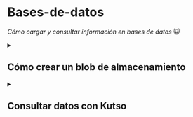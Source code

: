 # Bases-de-datos
_Cómo cargar y consultar información en bases de datos_ :smiley_cat:
<details>
<summary><h2>Cómo crear un blob de almacenamiento</h2></summary>
  <h3> Crear una cuenta de almacenamiento</h3>
  <ol>
  <li> Inicie sesión en Azure Portal en https://portal.azure.com.</li>
  <li> Seleccione Crear un recurso.</li>
  <li>En Categorías, seleccione Almacenamiento.</li>
  <li>En Cuenta de almacenamiento, seleccione Crear.</li>
  <li>En la pestaña Aspectos básicos del panel Crear cuenta de almacenamiento, rellene la siguiente información. Deje los valores predeterminados para todo lo demás.</li>
    <table aria-label="Tabla 1" class="table">
<thead>
<tr>
<th><strong>Configuración</strong></th>
<th><strong>Valor</strong></th>
</tr>
</thead>
<tbody>
<tr>
<td>Subscription</td>
<td>Azure for Students</td>
</tr>
<tr>
<td>Grupo de recursos</td>
<td><rgn data-author-content="[nombre del grupo de recursos del espacio aislado]">[nombre del grupo de recursos del espacio aislado]</rgn></td>
</tr>
<tr>
<td>Nombre de la cuenta de almacenamiento</td>
<td>Creación de un nombre de cuenta de almacenamiento único</td>
</tr>
<tr>
<td>Ubicación</td>
<td>default</td>
</tr>
<tr>
<td>Rendimiento</td>
<td>Estándar</td>
</tr>
<tr>
<td>Redundancia</td>
<td>Almacenamiento con redundancia local (LRS)</td>
</tr>
</tbody>
</table>
    <li>Seleccione Revisar y crear para revisar la configuración de su cuenta de almacenamiento y permitir que Azure valide la configuración.</li>
    <li>Una vez validada, seleccione Crear. Espere la notificación de que la cuenta se creó correctamente.</li>
    <li>Seleccione Ir al recurso.</li>
  </ol>
  
  <h3>Uso con Blob Storage</h3>
  _Creará un contenedor de blobs y cargará un archivo_
  <ol>
    <li>En Almacenamiento de datos, seleccione Contenedores.</li>
    <li>Seleccione Nuevo(+) contenedor, asígnele un nombre y configure un nivel de acceso privado</li>
    <li>Seleccione crear</li>
    <li>Seleccione el contenedor creado y seleccione cargar</li>
    <li>Seleccione el blob (archivo) que acaba de cargar. Debe estar en la pestaña de propiedades.</li>
    <li>Copie la dirección URL del campo URL y péguela en una nueva pestaña. Debe recibir un mensaje de error similar al siguiente:
 <pre><code>&lt;Error&gt;
  &lt;Code&gt;ResourceNotFound&lt;/Code&gt;
  &lt;Message&gt;The specified resource does not exist. RequestId:4a4bd3d9-101e-005a-1a3e-84bd42000000 Time:2022-06-20T00:41:31.2482656Z&lt;/Message&gt;
&lt;/Error&gt;

</code></pre>
</li>
</ol>
  
  <h3>Cambie el nivel de acceso del blob</h3>
  <ol>
    <li>Vuelva a Azure Portal.</li>
    <li>Seleccione Cambiar nivel de acceso.</li>
    <li>Establezca el Nivel de acceso público en Blob (acceso de lectura anónimo solo para blobs).</li>
    <li>Captura de pantalla con el cambio en el nivel de acceso resaltado.</li>
    <li>Seleccione OK (Aceptar).</li>
    <li>Actualice la pestaña en la que ha intentado acceder al archivo anteriormente.</li>
  </ol>
  </details>
 
 <details>
  <summary><h2>Consultar datos con Kutso</h2></summary>
  <i>Kutso nos permite realizar solicitudes de lectura para consultar datos.
  <p>Podemos utilizar los blobs como fuentes de datos para ingerir en un cluster o crear una tabla cargando datos directamente, se ordenan en columnas de acuerdo al tipo de datos y posteriormente se pueden realizar consultas sobre estor datos. En esta ocasión, tomaremos ejemplos de tablas ya creadas.</p></i>
<h2 id="connect-to-the-data">Conexión a los datos</h2>
<p>Usará la interfaz web de Azure Data Explorer para conectarse a los datos. Pero también puede usar el Lenguaje de consulta Kusto mismo en Log Analytics, Azure Sentinel y otros servicios. Solo tendrá que conectarse una vez y seguirá usando esta conexión de datos para todas las consultas de las unidades siguientes.</p>
<ol>
<li><p>Use la cuenta de Azure para iniciar sesión en la <a href="https://dataexplorer.azure.com/" data-linktype="external">interfaz de usuario web de Azure Data Explorer</a>.</p>
</li>
<li><p>En el panel izquierdo, seleccione <strong>Consulta</strong>.</p>
</li>
<li><p>Seleccione el botón <strong>Agregar clúster</strong> en la parte superior de la pestaña.</p>
</li>
<li><p>En el cuadro de diálogo, en <strong>URI de conexión</strong>, escriba <em>help</em>.</p>
</li>
<li><p>Seleccione <strong>Agregar</strong>.</p></li>
</ol>
<p>Ya está conectado al clúster help.</p>
<h3 id="select-the-database">Seleccione la base de datos</h3>
<p>Las consultas siempre se ejecutan en el contexto de una base de datos, por lo que debe conectarse a una específica.</p>
<ol>
<li><p>Expanda el clúster help en el panel izquierdo.</p>
</li>
<li><p>Seleccione la base de datos <strong>Samples</strong> para proporcionar a las consultas el contexto correcto.</p></li>
<li><p>Si expande la base de datos <strong>Samples</strong>, <strong>Tables</strong> y la carpeta <strong>Storm_Events</strong>, verá una lista de tablas debajo de la base de datos; usaremos la tabla <em>StormEvents</em>.</p>
</li>
</ol>
<p>Ya está listo para ejecutar consultas en la tabla <em>StormEvents</em>. </p>
  <h2>Operadores</h2>
  <h4><code>Take</code></h4>
  <p>Devuelve un número específico de filas arbitrarias.</p>
  Puede ejecutar la siguiente consulta:
  <pre tabindex="0" class="has-inner-focus"><code class="lang-kusto" data-author-content="StormEvents
| take 5
"><span>StormEvents
| <span class="hljs-title">take</span> <span class="hljs-number">5</span>
</span></code></pre>
  <h4><code>Project:</code></h4>
  <p>Devuelve sólo las columnas que se seleccionen.</p>
  <pre tabindex="0" class="has-inner-focus"><code class="lang-kusto" data-author-content="StormEvents
| project EventType, State, DamageProperty, DamageCrops, InjuriesDirect, InjuriesIndirect
| take 10
"><span>StormEvents
| <span class="hljs-title">project</span> EventType, State, DamageProperty, DamageCrops, InjuriesDirect, InjuriesIndirect
| <span class="hljs-title">take</span> <span class="hljs-number">10</span>
</span></code></pre>
  <p>Puede definir nuevas columnas sumando valores enteros de distintas columnas, por ejemplo:</p>
  <p><code>Injuries=InjuriesDirect+InjuriesIndirect</code></p>
 Prueba y analiza la siguente consulta:
  <pre tabindex="0" class="has-inner-focus"><code class="lang-kusto" data-author-content="StormEvents
| project US_State=State, EventType, Injuries=InjuriesDirect+InjuriesIndirect, Damage=DamageCrops+DamageProperty
| take 10
"><span>StormEvents
| <span class="hljs-title">project</span> US_State=State, EventType, Injuries=InjuriesDirect+InjuriesIndirect, Damage=DamageCrops+DamageProperty
| <span class="hljs-title">take</span> <span class="hljs-number">10</span>
</span></code></pre>
  También puede utilizar el operador <code>project-away</code> para eliminar columnas:
  <pre tabindex="0" class="has-inner-focus"><code class="lang-kusto" data-author-content="StormEvents
| project-away EpisodeId, EventId
| take 10
"><span>StormEvents
| <span class="hljs-title">project-away</span> EpisodeId, EventId
| <span class="hljs-title">take</span> <span class="hljs-number">10</span>
</span></code></pre>
  <h4><code>Where</code></h4>
  <p>Filtra los resultados que satisfacen una condición determinada.Estas condiones las podemos establecer con operadores numéricos como <i>mayorque</i><code>></code>, valores de cadena como <code>"FLORIDA"</code>, mediante el operador <code>has</code> o con valores datatipe, (que contiene el formato)<code>where</code><em>hora</em><code>between</code><code>(datetime(</code><em>valor</em><code>)..datetime(</code><em>valor</em><code>))</code></p>
  Prueba y analiza la siguiente consulta:
  <pre tabindex="0" class="has-inner-focus"><code class="lang-kusto" data-author-content="StormEvents
| where StartTime between (datetime(2007-01-01)..datetime(2007-06-01))
| where DamageProperty > 0
| where State == &quot;FLORIDA&quot;
| project StartTime, EventType, DamageProperty
| take 50
"><span>StormEvents
| <span class="hljs-title">where</span> StartTime <span class="hljs-keyword">between</span> (<span class="hljs-number">datetime(2007-01-01)</span>..<span class="hljs-number">datetime(2007-06-01)</span>)
| <span class="hljs-title">where</span> DamageProperty &gt; <span class="hljs-number">0</span>
| <span class="hljs-title">where</span> State == <span class="hljs-string">"FLORIDA"</span>
| <span class="hljs-title">project</span> StartTime, EventType, DamageProperty
| <span class="hljs-title">take</span> <span class="hljs-number">50</span>
</span></code></pre>
  
  <h4><code>Sort</code></h4>
  
  <p>El operador sort organiza los datos para que sean más faciles de entender, veamos su aplicación de manera ascendete y descendente</p>
  <pre tabindex="0" class="has-inner-focus"><code class="lang-kusto" data-author-content="StormEvents
| where DamageProperty > 0
| project State, EventType, DamageProperty
| sort by DamageProperty desc
"><span>StormEvents
| <span class="hljs-title">where</span> DamageProperty &gt; <span class="hljs-number">0</span>
| <span class="hljs-title">project</span> State, EventType, DamageProperty
| <span class="hljs-title">sort</span> <span class="hljs-keyword">by</span> DamageProperty <span class="hljs-keyword">desc</span>
</span></code></pre>
  
  <pre tabindex="0" class="has-inner-focus"><code class="lang-kusto" data-author-content="StormEvents
| where DamageProperty > 0
| project State, EventType, DamageProperty
| sort by State asc, DamageProperty
"><span>StormEvents
| <span class="hljs-title">where</span> DamageProperty &gt; <span class="hljs-number">0</span>
| <span class="hljs-title">project</span> State, EventType, DamageProperty
| <span class="hljs-title">sort</span> <span class="hljs-keyword">by</span> State <span class="hljs-keyword">asc</span>, DamageProperty
</span></code></pre>
  
 <p>Dentro de sort, también existe el operador <code>top</code> que muestra un número específico de resultados principales. </p>
  
  <pre tabindex="0" class="has-inner-focus"><code class="lang-kusto" data-author-content="StormEvents
| where State == &quot;FLORIDA&quot;
| top 10 by DamageProperty
| project State, EventType, DamageProperty
"><span>StormEvents
| <span class="hljs-title">where</span> State == <span class="hljs-string">"FLORIDA"</span>
| <span class="hljs-title">top</span> <span class="hljs-number">10</span> <span class="hljs-keyword">by</span> DamageProperty
| <span class="hljs-title">project</span> State, EventType, DamageProperty
</span></code></pre>
 </details>
